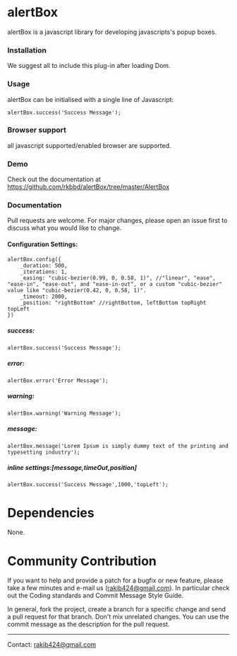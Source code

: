 # alertBox


alertBox is a javascript library for developing javascripts's popup boxes.

### Installation
We suggest all to include this plug-in after loading Dom.

### Usage
alertBox can be initialised with a single line of Javascript:

```
alertBox.success('Success Message');
```

### Browser support
all javascript supported/enabled browser are supported.

### Demo
Check out the documentation at https://github.com/rkbbd/alertBox/tree/master/AlertBox

### Documentation
Pull requests are welcome. For major changes, please open an issue first to discuss what you would like to change.

#### Configuration Settings:
```
alertBox.config({
    _duration: 500,
    _iterations: 1,
    _easing: "cubic-bezier(0.99, 0, 0.58, 1)", //"linear", "ease", "ease-in", "ease-out", and "ease-in-out", or a custom "cubic-bezier" value like "cubic-bezier(0.42, 0, 0.58, 1)".
    _timeout: 2000,
    _position: "rightBottom" //rightBottom, leftBottom topRight topLeft
})
```

##### success:
```
alertBox.success('Success Message');
```
##### error:
```
alertBox.error('Error Message');
```
##### warning:
```
alertBox.warning('Warning Message');
```
##### message:
```
alertBox.message('Lorem Ipsum is simply dummy text of the printing and typesetting industry');
```

##### inline settings:[message,timeOut,position]
```
alertBox.success('Success Message',1000,'topLeft');
```

Dependencies 
==========
None.

Community Contribution
==========
If you want to help and provide a patch for a bugfix or new feature, please take a few minutes and e-mail us (rakib424@gmail.com). In particular check out the Coding standards and Commit Message Style Guide.

In general, fork the project, create a branch for a specific change and send a pull request for that branch. Don't mix unrelated changes. You can use the commit message as the description for the pull request.


------
Contact: [rakib424@gmail.com](mailto:rakib424@gmail.com)
